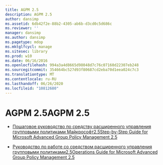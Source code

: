 ```yaml
---
title: AGPM 2.5
description: AGPM 2.5
author: dansimp
ms.assetid: 6db42f2e-88b2-4305-ab6b-d3cd0c5d686c
ms.reviewer: ''
manager: dansimp
ms.author: dansimp
ms.pagetype: mdop
ms.mktglfcycl: manage
ms.sitesec: library
ms.prod: w10
ms.date: 06/16/2016
ms.openlocfilehash: 994a3a4d8665d98048d7c76c07160d22307eb248
ms.sourcegitcommit: 354664bc527d93f80687cd2eba70d1eea024c7c3
ms.translationtype: MT
ms.contentlocale: ru-RU
ms.lasthandoff: 06/26/2020
ms.locfileid: "10812680"
---
```

# <span data-ttu-id="809f6-103">AGPM 2.5</span><span class="sxs-lookup"><span data-stu-id="809f6-103">AGPM 2.5</span></span>


-   [<span data-ttu-id="809f6-104">Пошаговое руководство по средству расширенного управления групповыми политиками Майкрософт2.5</span><span class="sxs-lookup"><span data-stu-id="809f6-104">Step-by-Step Guide for Microsoft Advanced Group Policy Management 2.5</span></span>](step-by-step-guide-for-microsoft-advanced-group-policy-management-25.md)

-   [<span data-ttu-id="809f6-105">Руководство по работе со средством расширенного управления групповыми политиками2.5</span><span class="sxs-lookup"><span data-stu-id="809f6-105">Operations Guide for Microsoft Advanced Group Policy Management 2.5</span></span>](operations-guide-for-microsoft-advanced-group-policy-management-25.md)

 

 





